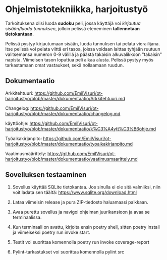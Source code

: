 # Ohjelmistotekniikka, harjoitustyö
Tarkoituksena olisi luoda **sudoku** peli, jossa käyttäjä voi *kirjautua sisään/luoda tunnuksen*, jolloin pelissä eteneminen **tallennetaan tietokantaan**. 


Pelissä pystyy kirjautumaan sisään, luoda tunnuksen tai pelata vierailijana. Itse pelissä voi pelata viittä eri tasoa, joissa voidaan laittaa tyhjään ruutuun valitsemansa numeron 0-9 välillä ja päästä takaisin alkuvalikkoon "takaisin" napista. Viimeisen tason loputtua peli alkaa alusta. Pelissä pystyy myös tarkastamaan omat vastaukset, sekä nollaamaan ruudun.

## Dokumentaatio
Arkkitehtuuri: https://github.com/EmilVisuri/ot-harjoitustyo/blob/master/dokumentaatio/Arkkitehtuuri.md

Changelog: https://github.com/EmilVisuri/ot-harjoitustyo/blob/master/dokumentaatio/changelog.md

käyttöohje: https://github.com/EmilVisuri/ot-harjoitustyo/blob/master/dokumentaatio/k%C3%A4ytt%C3%B6ohje.md

Työaikakirjanpito: https://github.com/EmilVisuri/ot-harjoitustyo/blob/master/dokumentaatio/tyoaikakirjanpito.md

Vaatimusmäärittely: https://github.com/EmilVisuri/ot-harjoitustyo/blob/master/dokumentaatio/vaatimusmaarittely.md


## Sovelluksen testaaminen
1. Sovellus käyttää SQLite tietokantaa. Jos sinulla ei ole sitä valmiiksi, niin voit ladata sen täältä: https://www.sqlite.org/download.html

2. Lataa viimeisin release ja pura ZIP-tiedosto haluamaasi paikkaan.

3. Avaa purettu sovellus ja navigoi ohjelman juurikansioon ja avaa se terminaalissa.

4. Kun terminaali on avattu, kirjoita ensin poetry shell, sitten poetry install ja viimeiseksi poetry run invoke start.

5. Testit voi suorittaa komennolla poetry run invoke coverage-report

6. Pylint-tarkastukset voi suorittaa komennolla pylint src
